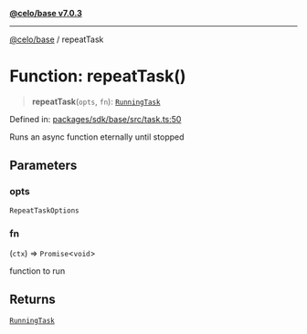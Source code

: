 [**@celo/base v7.0.3**](../README.md)

***

[@celo/base](../README.md) / repeatTask

# Function: repeatTask()

> **repeatTask**(`opts`, `fn`): [`RunningTask`](../interfaces/RunningTask.md)

Defined in: [packages/sdk/base/src/task.ts:50](https://github.com/celo-org/developer-tooling/blob/master/packages/sdk/base/src/task.ts#L50)

Runs an async function eternally until stopped

## Parameters

### opts

`RepeatTaskOptions`

### fn

(`ctx`) => `Promise`\<`void`\>

function to run

## Returns

[`RunningTask`](../interfaces/RunningTask.md)
